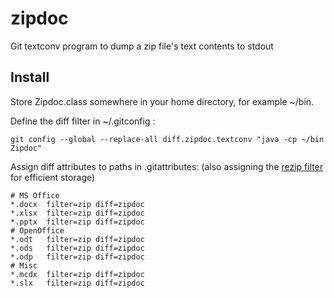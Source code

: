 # zipdoc
Git textconv program to dump a zip file's text contents to stdout

## Install
Store Zipdoc.class somewhere in your home directory, for example ~/bin.

Define the diff filter in ~/.gitconfig :
```
git config --global --replace-all diff.zipdoc.textconv "java -cp ~/bin Zipdoc"
```

Assign diff attributes to paths in .gitattributes:  (also assigning the [rezip filter](https://github.com/costerwi/rezip) for efficient storage)
```
# MS Office
*.docx  filter=zip diff=zipdoc
*.xlsx  filter=zip diff=zipdoc
*.pptx  filter=zip diff=zipdoc
# OpenOffice
*.odt   filter=zip diff=zipdoc
*.ods   filter=zip diff=zipdoc
*.odp   filter=zip diff=zipdoc
# Misc
*.mcdx  filter=zip diff=zipdoc
*.slx   filter=zip diff=zipdoc
```

